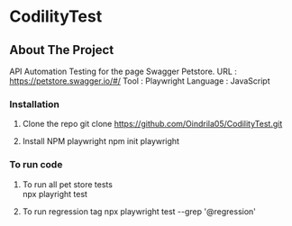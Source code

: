 # CodilityTest

## About The Project
API Automation Testing for the page Swagger Petstore. 
URL : https://petstore.swagger.io/#/ 
Tool : Playwright Language : JavaScript


  ### Installation
1. Clone the repo
      git clone https://github.com/Oindrila05/CodilityTest.git
   
2. Install NPM playwright
      npm init playwright
   
  ### To run code
1. To run all pet store tests  
      npx playright test
  
2. To run regression tag
      npx playwright test --grep '@regression'
   

   

